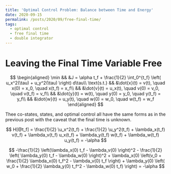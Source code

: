 ```yaml
---
title: 'Optimal Control Problem: Balance between Time and Energy'
date: 2020-09-15
permalink: /posts/2020/09/free-final-time/
tags:
  - optimal control
  - free final time
  - double integrator
---
```


# Leaving the Final Time Variable Free


$$
  \begin{aligned}
    \min && &J = \alpha t_f + \frac{1}{2} \int_0^{t_f} \left( u_x^2(\tau) + u_y^2(\tau) \right) d\tau\\
    \text{s.t.} && &\dot{x}(t) = v(t), \quad x(0) = x_0, \quad x(t_f) = x_f\\
    && &\dot{v}(t) = u_x(t), \quad v(0) = v_0, \quad v(t_f) = v_f\\
    && &\dot{y}(t) = w(t), \quad y(0) = y_0, \quad y(t_f) = y_f\\
    && &\dot{w}(t) = u_y(t), \quad w(0) = w_0, \quad w(t_f) = w_f
  \end{aligned}
$$



Thee co-states, states, and optimal control all have the same forms as in the previous post with the caveat that the final time is unknown.

$$
  H[@t_f] = \frac{1}{2} \u_x^2(t_f) + \frac{1}{2} \u_y^2(t_f) + \lambda_x(t_f) v(t_f) + \lambda_v(t_f) u_x(t_f) + \lambda_y(t_f) w(t_f) + \lambda_w(t_f) u_y(t_f) = -\alpha
$$

$$
  -\frac{1}{2} \left(\lambda_x(0) t_f - \lambda_v(0) \right)^2 - \frac{1}{2} \left( \lambda_y(0) t_f - \lambda_w(0) \right)^2 + \lambda_x(0) \left(v_0 + \frac{1}{2} \lambda_x(0) t_f^2 - \lambda_v(0) t_f \right) + \lambda_y(0) \left( w_0 + \frac{1}{2} \lambda_y(0) t_f^2 - \lambda_w(0) t_f) \right) = -\alpha
$$
